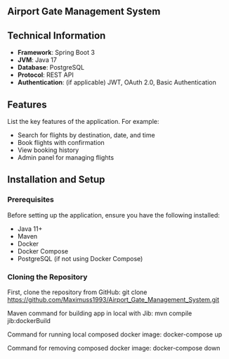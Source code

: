 ## Airport Gate Management System
##

## Technical Information
- **Framework**: Spring Boot 3
- **JVM**: Java 17
- **Database**: PostgreSQL
- **Protocol**: REST API
- **Authentication**: (if applicable) JWT, OAuth 2.0, Basic Authentication

## Features

List the key features of the application. For example:
- Search for flights by destination, date, and time
- Book flights with confirmation
- View booking history
- Admin panel for managing flights

## Installation and Setup

### Prerequisites

Before setting up the application, ensure you have the following installed:

- Java 11+
- Maven
- Docker
- Docker Compose
- PostgreSQL (if not using Docker Compose)

### Cloning the Repository

First, clone the repository from GitHub:
git clone https://github.com/Maximuss1993/Airport_Gate_Management_System.git

Maven command for building app in local with Jib:
mvn compile jib:dockerBuild

Command for running local composed docker image:
docker-compose up

Command for removing composed docker image:
docker-compose down

